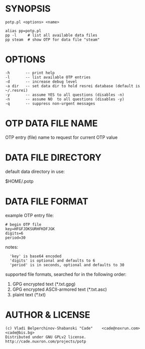 
# SYNOPSIS

    potp.pl <options> <name>
    
    alias pp=potp.pl
    pp -l     # list all available data files
    pp steam  # show OTP for data file "steam"

# OPTIONS

    -h       -- print help
    -l       -- list available OTP entries
    -d       -- increase debug level
    -a dir   -- set data dir to hold resrei database (default is ~/.resrei)
    -y       -- assume YES to all questions (disables -n)
    -n       -- assume NO  to all questions (disables -y)
    -q       -- suppress non-urgent messages

# OTP DATA FILE NAME

  OTP entry (file) name to request for current OTP value

# DATA FILE DIRECTORY

default data directory in use:

  $HOME/.potp

# DATA FILE FORMAT

example OTP entry file:

    # begin OTP file
    key=HFGFJDKSURHFKDFJGK
    digits=6
    period=30
    
  notes: 

      'key' is base64 encoded                
      'digits' is optional and defaults to 6
      'period' is in seconds, optional and defaults to 30

supported file formats, searched for in the following order: 

  1. GPG encrypted text               (*.txt.gpg)
  2. GPG encrypted ASCII-armored text (*.txt.asc)
  3. plaint text                      (*.txt)

# AUTHOR & LICENSE

    (c) Vladi Belperchinov-Shabanski "Cade"    <cade@noxrun.com> <cade@bis.bg>
    Distributed under GNU GPLv2 license. http://cade.nuxron.com/projects/potp

